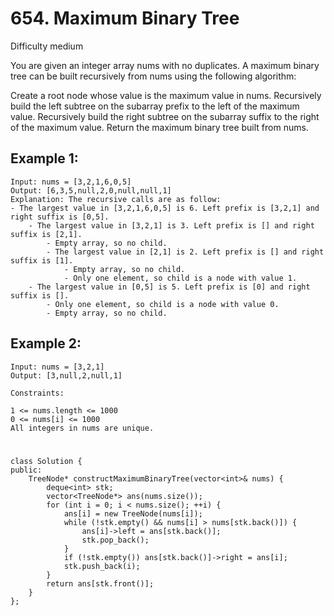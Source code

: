 # 654. Maximum Binary Tree
Difficulty medium

You are given an integer array nums with no duplicates. A maximum binary tree can be built recursively from nums using the following algorithm:

Create a root node whose value is the maximum value in nums.
Recursively build the left subtree on the subarray prefix to the left of the maximum value.
Recursively build the right subtree on the subarray suffix to the right of the maximum value.
Return the maximum binary tree built from nums.


## Example 1:
```
Input: nums = [3,2,1,6,0,5]
Output: [6,3,5,null,2,0,null,null,1]
Explanation: The recursive calls are as follow:
- The largest value in [3,2,1,6,0,5] is 6. Left prefix is [3,2,1] and right suffix is [0,5].
    - The largest value in [3,2,1] is 3. Left prefix is [] and right suffix is [2,1].
        - Empty array, so no child.
        - The largest value in [2,1] is 2. Left prefix is [] and right suffix is [1].
            - Empty array, so no child.
            - Only one element, so child is a node with value 1.
    - The largest value in [0,5] is 5. Left prefix is [0] and right suffix is [].
        - Only one element, so child is a node with value 0.
        - Empty array, so no child.
```


## Example 2:
```
Input: nums = [3,2,1]
Output: [3,null,2,null,1]
```


```
Constraints:

1 <= nums.length <= 1000
0 <= nums[i] <= 1000
All integers in nums are unique.
```


#
```
class Solution {
public:
    TreeNode* constructMaximumBinaryTree(vector<int>& nums) {
        deque<int> stk;
        vector<TreeNode*> ans(nums.size());
        for (int i = 0; i < nums.size(); ++i) {
            ans[i] = new TreeNode(nums[i]);
            while (!stk.empty() && nums[i] > nums[stk.back()]) {
                ans[i]->left = ans[stk.back()];
                stk.pop_back();
            }
            if (!stk.empty()) ans[stk.back()]->right = ans[i];
            stk.push_back(i);
        }
        return ans[stk.front()];
    }
};
```